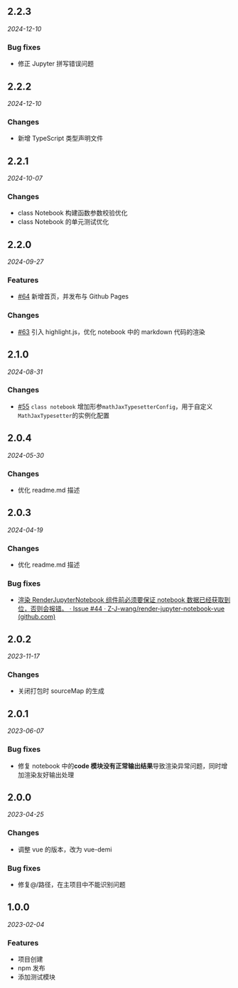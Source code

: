 ## 2.2.3

_2024-12-10_

### Bug fixes

- 修正 Jupyter 拼写错误问题

## 2.2.2

_2024-12-10_

### Changes

- 新增 TypeScript 类型声明文件

## 2.2.1

_2024-10-07_

### Changes

- class Notebook 构建函数参数校验优化
- class Notebook 的单元测试优化

## 2.2.0

_2024-09-27_

### Features

- [#64](https://github.com/Z-J-wang/render-jupyter-notebook-vue/issues/64) 新增首页，并发布与 Github Pages

### Changes

- [#63](https://github.com/Z-J-wang/render-jupyter-notebook-vue/issues/63) 引入 highlight.js，优化 notebook 中的 markdown 代码的渲染

## 2.1.0

_2024-08-31_

### Changes

- [#55](https://github.com/Z-J-wang/render-jupyter-notebook-vue/issues/55) `class notebook` 增加形参`mathJaxTypesetterConfig`，用于自定义`MathJaxTypesetter`的实例化配置

## 2.0.4

_2024-05-30_

### Changes

- 优化 readme.md 描述

## 2.0.3

_2024-04-19_

### Changes

- 优化 readme.md 描述

### Bug fixes

- [渲染 RenderJupyterNotebook 组件前必须要保证 notebook 数据已经获取到位，否则会报错。 · Issue #44 · Z-J-wang/render-jupyter-notebook-vue (github.com)](https://github.com/Z-J-wang/render-jupyter-notebook-vue/issues/44)

## 2.0.2

_2023-11-17_

### Changes

- 关闭打包时 sourceMap 的生成

## 2.0.1

_2023-06-07_

### Bug fixes

- 修复 notebook 中的**code 模块没有正常输出结果**导致渲染异常问题，同时增加渲染友好输出处理

## 2.0.0

_2023-04-25_

### Changes

- 调整 vue 的版本，改为 vue-demi

### Bug fixes

- 修复@/路径，在主项目中不能识别问题

## 1.0.0

_2023-02-04_

### Features

- 项目创建
- npm 发布
- 添加测试模块
